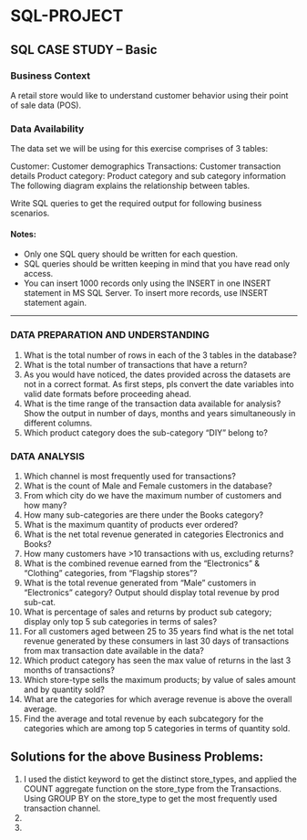 # **SQL-PROJECT**

## SQL CASE STUDY – Basic

### Business Context
A retail store would like to understand customer behavior using their point of sale data (POS).

### Data Availability
The data set we will be using for this exercise comprises of 3 tables:

Customer: Customer demographics
Transactions: Customer transaction details
Product category: Product category and sub category information The following diagram explains the relationship between tables.
 
Write SQL queries to get the required output for following business scenarios.

#### Notes:
- Only one SQL query should be written for each question.
- SQL queries should be written keeping in mind that you have read only access.
- You can insert 1000 records only using the INSERT in one INSERT statement in MS SQL Server. To insert more records, use INSERT statement again.

---

### DATA PREPARATION AND UNDERSTANDING
1.	What is the total number of rows in each of the 3 tables in the database?
2.	What is the total number of transactions that have a return?
3.	As you would have noticed, the dates provided across the datasets are not in a correct format. As first steps, pls convert the date variables into valid date formats before proceeding ahead.
4.	What is the time range of the transaction data available for analysis? Show the output in number of days, months and years simultaneously in different columns.
5.	Which product category does the sub-category “DIY” belong to?
### DATA ANALYSIS
1.	Which channel is most frequently used for transactions?
2.	What is the count of Male and Female customers in the database?
3.	From which city do we have the maximum number of customers and how many?
4.	How many sub-categories are there under the Books category?
5.	What is the maximum quantity of products ever ordered?
6.	What is the net total revenue generated in categories Electronics and Books?
7.	How many customers have >10 transactions with us, excluding returns?
8.	What is the combined revenue earned from the “Electronics” & “Clothing” categories, from “Flagship stores”?
9.	What is the total revenue generated from “Male” customers in “Electronics” category? Output should display total revenue by prod sub-cat.
10.	What is percentage of sales and returns by product sub category; display only top 5 sub categories in terms of sales?
11.	For all customers aged between 25 to 35 years find what is the net total revenue generated by these consumers in last 30 days of transactions from max transaction date available in the data?
12.	Which product category has seen the max value of returns in the last 3 months of transactions?
13.	Which store-type sells the maximum products; by value of sales amount and by quantity sold?
14.	What are the categories for which average revenue is above the overall average.
15.	Find the average and total revenue by each subcategory for the categories which are among top 5 categories in terms of quantity sold.







## Solutions for the above Business Problems:

1. I used the distict keyword to get the distinct store_types, and applied the COUNT aggregate function on the store_type from the Transactions. Using GROUP BY on the store_type to get the most frequently used transaction channel.
2.  
3. 




















